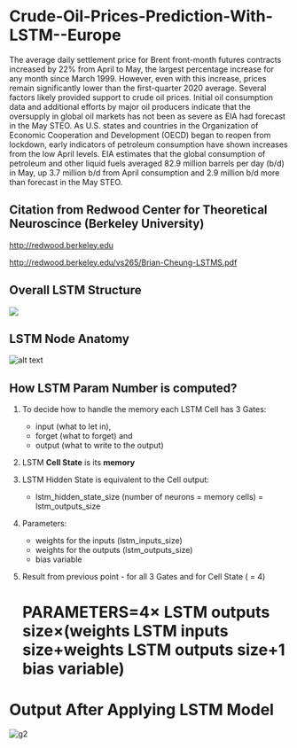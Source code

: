 # Crude-Oil-Prices-Prediction-With-LSTM--Europe

The average daily settlement price for Brent front-month futures contracts increased by 22% from April to May, the largest percentage increase for any month since March 1999. However, even with this increase, prices remain significantly lower than the first-quarter 2020 average. Several factors likely provided support to crude oil prices. Initial oil consumption data and additional efforts by major oil producers indicate that the oversupply in global oil markets has not been as severe as EIA had forecast in the May STEO. As U.S. states and countries in the Organization of Economic Cooperation and Development (OECD) began to reopen from lockdown, early indicators of petroleum consumption have shown increases from the low April levels. EIA estimates that the global consumption of petroleum and other liquid fuels averaged 82.9 million barrels per day (b/d) in May, up 3.7 million b/d from April consumption and 2.9 million b/d more than forecast in the May STEO.


Citation from Redwood Center for Theoretical Neuroscince (Berkeley University)
---------------------
http://redwood.berkeley.edu

http://redwood.berkeley.edu/vs265/Brian-Cheung-LSTMS.pdf

Overall LSTM Structure
----------------
![](https://www.researchgate.net/profile/Oezal_Yildirim/publication/324056729/figure/fig3/AS:619912796073986@1524810136091/Basic-structure-of-the-BLSTM-network-The-LSTM-nets-at-the-bottom-indicate-the-forward.png)



LSTM Node Anatomy
----------------
![alt text](https://devopedia.org/images/article/217/1055.1569518278.jpg)

How LSTM Param Number is computed?
--------------------------------

1. To decide how to handle the memory each LSTM Cell has <bold>3 Gates</bold>: 
    - input (what to let in), 
    - forget (what to forget) and 
    - output (what to write to the output)
2. LSTM **Cell State** is its **memory**
3. LSTM Hidden State is equivalent to the Cell output:
    - lstm_hidden_state_size (number of neurons = memory cells) = lstm_outputs_size
4. Parameters:
    - weights for the inputs (lstm_inputs_size)
    - weights for the outputs (lstm_outputs_size)
    - bias variable
5.  Result from previous point - for all 3 Gates and for Cell State ( = 4)  
   
    # PARAMETERS=4× LSTM outputs size×(weights LSTM inputs size+weights LSTM outputs size+1 bias variable)

# Output After Applying LSTM Model
![g2](https://user-images.githubusercontent.com/52448964/85660334-24348d80-b6d3-11ea-8235-4a1c9b91378c.png)



